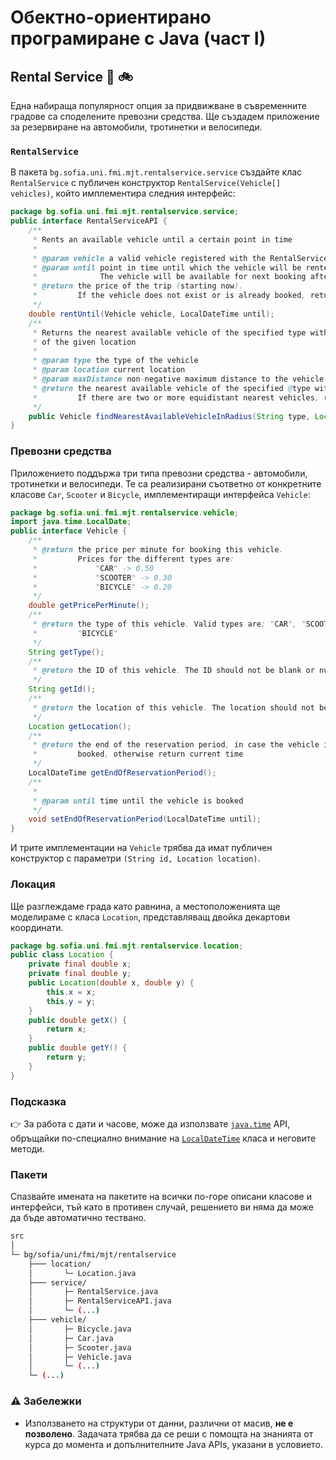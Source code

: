 # Обектно-ориентирано програмиране с Java (част I)

## Rental Service :car: :bike:

Една набираща популярност опция за придвижване в съвременните градове са споделените превозни средства. Ще създадем приложение за резервиране на автомобили, тротинетки и велосипеди.

### `RentalService`

В пакета `bg.sofia.uni.fmi.mjt.rentalservice.service` създайте клас `RentalService` с публичен конструктор `RentalService(Vehicle[] vehicles)`, който имплементира следния интерфейс:

```java
package bg.sofia.uni.fmi.mjt.rentalservice.service;
public interface RentalServiceAPI {
    /**
     * Rents an available vehicle until a certain point in time
     * 
     * @param vehicle a valid vehicle registered with the RentalService
     * @param until point in time until which the vehicle will be rented.
     *              The vehicle will be available for next booking after @until
     * @return the price of the trip (starting now).
     *         If the vehicle does not exist or is already booked, return -1.0
     */
    double rentUntil(Vehicle vehicle, LocalDateTime until);
    /**
     * Returns the nearest available vehicle of the specified type within a certain radius
     * of the given location
     * 
     * @param type the type of the vehicle
     * @param location current location
     * @param maxDistance non-negative maximum distance to the vehicle
     * @return the nearest available vehicle of the specified @type within @maxDistance, null otherwise.
     *         If there are two or more equidistant nearest vehicles, return any of them
     */
    public Vehicle findNearestAvailableVehicleInRadius(String type, Location location, double maxDistance);
}
```

### Превозни средства

Приложението поддържа три типа превозни средства - автомобили, тротинетки и велосипеди.
Те са реализирани съответно от конкретните класове `Car`, `Scooter` и `Bicycle`, имплементиращи интерфейса `Vehicle`:

```java
package bg.sofia.uni.fmi.mjt.rentalservice.vehicle;
import java.time.LocalDate;
public interface Vehicle {
    /**
     * @return the price per minute for booking this vehicle.
     *         Prices for the different types are:
     *             "CAR" -> 0.50
     *             "SCOOTER" -> 0.30
     *             "BICYCLE" -> 0.20
     */
    double getPricePerMinute();
    /**
     * @return the type of this vehicle. Valid types are: "CAR", "SCOOTER" or
     *         "BICYCLE"
     */
    String getType();
    /**
     * @return the ID of this vehicle. The ID should not be blank or null
     */
    String getId();
    /**
     * @return the location of this vehicle. The location should not be null
     */
    Location getLocation();
    /**
     * @return the end of the reservation period, in case the vehicle is currently
     *         booked, otherwise return current time
     */
    LocalDateTime getEndOfReservationPeriod();
    /**
     * 
     * @param until time until the vehicle is booked
     */
    void setEndOfReservationPeriod(LocalDateTime until);
}
```

И трите имплементации на `Vehicle` трябва да имат публичен конструктор с параметри `(String id, Location location)`.

### Локация

Ще разглеждаме града като равнина, а местоположенията ще моделираме с класа `Location`, представляващ двойка декартови координати.

```java
package bg.sofia.uni.fmi.mjt.rentalservice.location;
public class Location {
    private final double x;
    private final double y;
    public Location(double x, double y) {
        this.x = x;
        this.y = y;
    }
    public double getX() {
        return x;
    }
    public double getY() {
        return y;
    }
}
```

### Подсказка

:point_right: За работа с дати и часове, може да използвате [`java.time`](https://docs.oracle.com/en/java/javase/17/docs/api/java.base/java/time/package-summary.html) API, обръщайки по-специално внимание на [`LocalDateTime`](https://docs.oracle.com/en/java/javase/17/docs/api/java.base/java/time/LocalDateTime.html) класа и неговите методи.

### Пакети

Спазвайте имената на пакетите на всички по-горе описани класове и интерфейси, тъй като в противен случай, решението ви няма да може да бъде автоматично тествано.

```bash
src
│
└─ bg/sofia/uni/fmi/mjt/rentalservice
    ├─── location/
    │       └─ Location.java
    ├─── service/
    │       ├─ RentalService.java
    │       ├─ RentalServiceAPI.java
    │       └─ (...)
    ├─── vehicle/
    │       ├─ Bicycle.java
    │       ├─ Car.java
    │       ├─ Scooter.java
    │       ├─ Vehicle.java
    │       └─ (...)
    └─ (...)
```

### :warning: Забележки

- Използването на структури от данни, различни от масив, **не е позволено**. Задачата трябва да се реши с помощта на знанията от курса до момента и допълнителните Java APIs, указани в условието.
